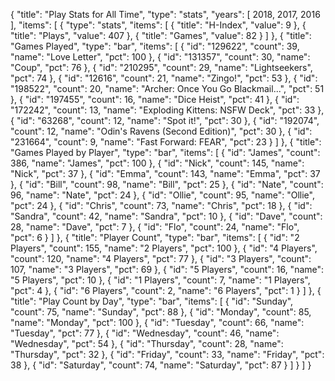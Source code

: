 {
  "title": "Play Stats for All Time",
  "type": "stats",
  "years": [
    2018,
    2017,
    2016
  ],
  "items": [
    {
      "type": "stats",
      "items": [
        {
          "title": "H-Index",
          "value": 9
        },
        {
          "title": "Plays",
          "value": 407
        },
        {
          "title": "Games",
          "value": 82
        }
      ]
    },
    {
      "title": "Games Played",
      "type": "bar",
      "items": [
        {
          "id": "129622",
          "count": 39,
          "name": "Love Letter",
          "pct": 100
        },
        {
          "id": "131357",
          "count": 30,
          "name": "Coup",
          "pct": 76
        },
        {
          "id": "210295",
          "count": 29,
          "name": "Lightseekers",
          "pct": 74
        },
        {
          "id": "12616",
          "count": 21,
          "name": "Zingo!",
          "pct": 53
        },
        {
          "id": "198522",
          "count": 20,
          "name": "Archer: Once You Go Blackmail...",
          "pct": 51
        },
        {
          "id": "197455",
          "count": 16,
          "name": "Dice Heist",
          "pct": 41
        },
        {
          "id": "172242",
          "count": 13,
          "name": "Exploding Kittens: NSFW Deck",
          "pct": 33
        },
        {
          "id": "63268",
          "count": 12,
          "name": "Spot it!",
          "pct": 30
        },
        {
          "id": "192074",
          "count": 12,
          "name": "Odin's Ravens (Second Edition)",
          "pct": 30
        },
        {
          "id": "231664",
          "count": 9,
          "name": "Fast Forward: FEAR",
          "pct": 23
        }
      ]
    },
    {
      "title": "Games Played by Player",
      "type": "bar",
      "items": [
        {
          "id": "James",
          "count": 386,
          "name": "James",
          "pct": 100
        },
        {
          "id": "Nick",
          "count": 145,
          "name": "Nick",
          "pct": 37
        },
        {
          "id": "Emma",
          "count": 143,
          "name": "Emma",
          "pct": 37
        },
        {
          "id": "Bill",
          "count": 98,
          "name": "Bill",
          "pct": 25
        },
        {
          "id": "Nate",
          "count": 96,
          "name": "Nate",
          "pct": 24
        },
        {
          "id": "Ollie",
          "count": 95,
          "name": "Ollie",
          "pct": 24
        },
        {
          "id": "Chris",
          "count": 73,
          "name": "Chris",
          "pct": 18
        },
        {
          "id": "Sandra",
          "count": 42,
          "name": "Sandra",
          "pct": 10
        },
        {
          "id": "Dave",
          "count": 28,
          "name": "Dave",
          "pct": 7
        },
        {
          "id": "Flo",
          "count": 24,
          "name": "Flo",
          "pct": 6
        }
      ]
    },
    {
      "title": "Player Count",
      "type": "bar",
      "items": [
        {
          "id": "2 Players",
          "count": 155,
          "name": "2 Players",
          "pct": 100
        },
        {
          "id": "4 Players",
          "count": 120,
          "name": "4 Players",
          "pct": 77
        },
        {
          "id": "3 Players",
          "count": 107,
          "name": "3 Players",
          "pct": 69
        },
        {
          "id": "5 Players",
          "count": 16,
          "name": "5 Players",
          "pct": 10
        },
        {
          "id": "1 Players",
          "count": 7,
          "name": "1 Players",
          "pct": 4
        },
        {
          "id": "6 Players",
          "count": 2,
          "name": "6 Players",
          "pct": 1
        }
      ]
    },
    {
      "title": "Play Count by Day",
      "type": "bar",
      "items": [
        {
          "id": "Sunday",
          "count": 75,
          "name": "Sunday",
          "pct": 88
        },
        {
          "id": "Monday",
          "count": 85,
          "name": "Monday",
          "pct": 100
        },
        {
          "id": "Tuesday",
          "count": 66,
          "name": "Tuesday",
          "pct": 77
        },
        {
          "id": "Wednesday",
          "count": 46,
          "name": "Wednesday",
          "pct": 54
        },
        {
          "id": "Thursday",
          "count": 28,
          "name": "Thursday",
          "pct": 32
        },
        {
          "id": "Friday",
          "count": 33,
          "name": "Friday",
          "pct": 38
        },
        {
          "id": "Saturday",
          "count": 74,
          "name": "Saturday",
          "pct": 87
        }
      ]
    }
  ]
}

